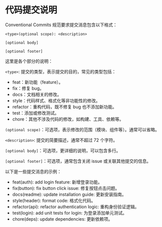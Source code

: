 # 代码提交说明
Conventional Commits 规范要求提交消息包含以下格式：
```
<type>(optional scope): <description>

[optional body]

[optional footer]
```
这里是各个部分的说明：

`<type>`: 提交的类型，表示提交的目的，常见的类型包括：

* feat：新功能（feature）。
* fix：修复 bug。
* docs：文档相关的修改。
* style：代码样式、格式化等非功能性的修改。
* refactor：重构代码，既不修复 bug 也不添加新功能。
* test：添加或修改测试。
* chore：其他不涉及代码的修改，如构建、工具、依赖等。
 
`(optional scope)`：可选项，表示修改的范围（模块、组件等）。通常可以省略。

`<description>`: 提交的简要描述，通常不超过 72 个字符。

`[optional body]`：可选项，更详细的说明，可以包含多行。

`[optional footer]`：可选项，通常包含关闭 issue 或关联其他提交的信息。

以下是一些提交消息的示例：

* feat(auth): add login feature: 新增登录功能。
* fix(button): fix button click issue: 修复按钮点击问题。
* docs(readme): update installation guide: 更新安装指南。
* style(header): format code: 格式化代码。
* refactor(api): refactor authentication logic: 重构身份验证逻辑。
* test(login): add unit tests for login: 为登录添加单元测试。
* chore(deps): update dependencies: 更新依赖项。